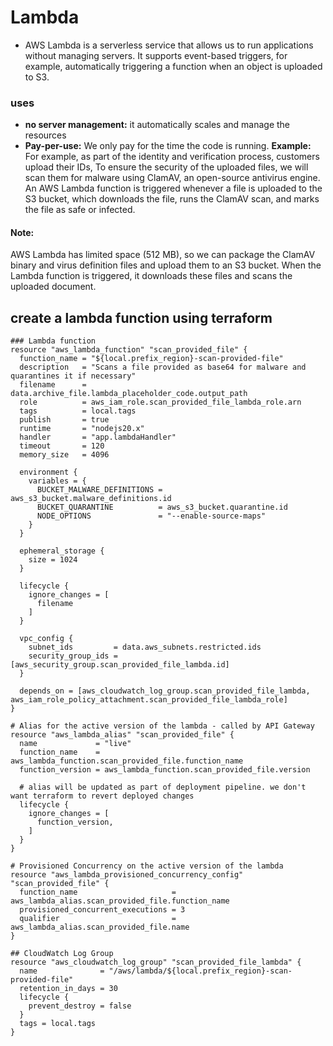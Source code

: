 # Lambda
- AWS Lambda is a serverless service that allows us to run applications without managing servers. It supports event-based triggers, for example, automatically triggering a function when an object is uploaded to S3.
### uses
- **no server management:** it automatically scales and manage the resources
- **Pay-per-use:** We only pay for the time the code is running.
**Example:** For example, as part of the identity and verification process, customers upload their IDs, To ensure the security of the uploaded files, we will scan them for malware using ClamAV, an open-source antivirus engine. An AWS Lambda function is triggered whenever a file is uploaded to the S3 bucket, which downloads the file, runs the ClamAV scan, and marks the file as safe or infected.
#### Note:
AWS Lambda has limited space (512 MB), so we can package the ClamAV binary and virus definition files and upload them to an S3 bucket. When the Lambda function is triggered, it downloads these files and scans the uploaded document.
  
## create a lambda function using terraform
```
### Lambda function
resource "aws_lambda_function" "scan_provided_file" {
  function_name = "${local.prefix_region}-scan-provided-file"
  description   = "Scans a file provided as base64 for malware and quarantines it if necessary"
  filename      = data.archive_file.lambda_placeholder_code.output_path
  role          = aws_iam_role.scan_provided_file_lambda_role.arn
  tags          = local.tags
  publish       = true
  runtime       = "nodejs20.x"
  handler       = "app.lambdaHandler"
  timeout       = 120
  memory_size   = 4096
 
  environment {
    variables = {
      BUCKET_MALWARE_DEFINITIONS = aws_s3_bucket.malware_definitions.id
      BUCKET_QUARANTINE          = aws_s3_bucket.quarantine.id
      NODE_OPTIONS               = "--enable-source-maps"
    }
  }
 
  ephemeral_storage {
    size = 1024
  }
 
  lifecycle {
    ignore_changes = [
      filename
    ]
  }
 
  vpc_config {
    subnet_ids         = data.aws_subnets.restricted.ids
    security_group_ids = [aws_security_group.scan_provided_file_lambda.id]
  }
 
  depends_on = [aws_cloudwatch_log_group.scan_provided_file_lambda, aws_iam_role_policy_attachment.scan_provided_file_lambda_role]
}
 
# Alias for the active version of the lambda - called by API Gateway
resource "aws_lambda_alias" "scan_provided_file" {
  name             = "live"
  function_name    = aws_lambda_function.scan_provided_file.function_name
  function_version = aws_lambda_function.scan_provided_file.version
 
  # alias will be updated as part of deployment pipeline. we don't want terraform to revert deployed changes
  lifecycle {
    ignore_changes = [
      function_version,
    ]
  }
}
 
# Provisioned Concurrency on the active version of the lambda
resource "aws_lambda_provisioned_concurrency_config" "scan_provided_file" {
  function_name                     = aws_lambda_alias.scan_provided_file.function_name
  provisioned_concurrent_executions = 3
  qualifier                         = aws_lambda_alias.scan_provided_file.name
}
 
## CloudWatch Log Group
resource "aws_cloudwatch_log_group" "scan_provided_file_lambda" {
  name              = "/aws/lambda/${local.prefix_region}-scan-provided-file"
  retention_in_days = 30
  lifecycle {
    prevent_destroy = false
  }
  tags = local.tags
}
```
